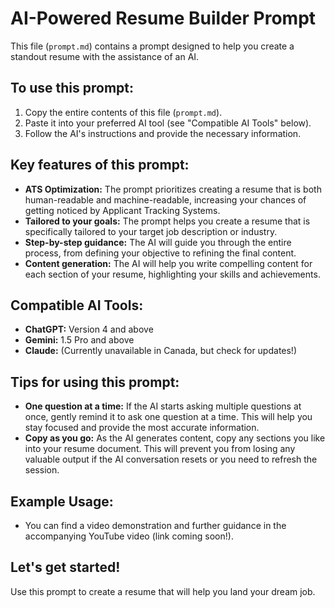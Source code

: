 # AI-Powered Resume Builder Prompt

This file (`prompt.md`) contains a prompt designed to help you create a standout resume with the assistance of an AI. 

## To use this prompt:

1. Copy the entire contents of this file (`prompt.md`).
2. Paste it into your preferred AI tool (see "Compatible AI Tools" below).
3. Follow the AI's instructions and provide the necessary information.

## Key features of this prompt:

* **ATS Optimization:** The prompt prioritizes creating a resume that is both human-readable and machine-readable, increasing your chances of getting noticed by Applicant Tracking Systems.
* **Tailored to your goals:**  The prompt helps you create a resume that is specifically tailored to your target job description or industry.
* **Step-by-step guidance:** The AI will guide you through the entire process, from defining your objective to refining the final content.
* **Content generation:** The AI will help you write compelling content for each section of your resume, highlighting your skills and achievements.

## Compatible AI Tools:

* **ChatGPT:** Version 4 and above
* **Gemini:** 1.5 Pro and above
* **Claude:** (Currently unavailable in Canada, but check for updates!)

## Tips for using this prompt:

* **One question at a time:** If the AI starts asking multiple questions at once, gently remind it to ask one question at a time. This will help you stay focused and provide the most accurate information.
* **Copy as you go:** As the AI generates content, copy any sections you like into your resume document. This will prevent you from losing any valuable output if the AI conversation resets or you need to refresh the session.

## Example Usage:

* You can find a video demonstration and further guidance in the accompanying YouTube video (link coming soon!).

## Let's get started! 

Use this prompt to create a resume that will help you land your dream job.